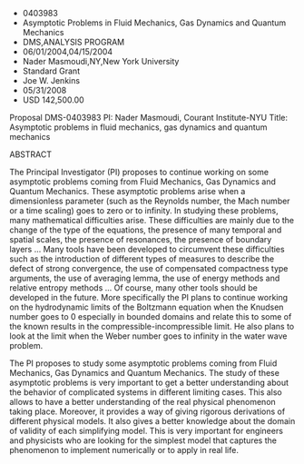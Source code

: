 
* 0403983
* Asymptotic Problems in Fluid Mechanics, Gas Dynamics and Quantum Mechanics
* DMS,ANALYSIS PROGRAM
* 06/01/2004,04/15/2004
* Nader Masmoudi,NY,New York University
* Standard Grant
* Joe W. Jenkins
* 05/31/2008
* USD 142,500.00

Proposal DMS-0403983 PI: Nader Masmoudi, Courant Institute-NYU Title: Asymptotic
problems in fluid mechanics, gas dynamics and quantum mechanics

ABSTRACT

The Principal Investigator (PI) proposes to continue working on some asymptotic
problems coming from Fluid Mechanics, Gas Dynamics and Quantum Mechanics. These
asymptotic problems arise when a dimensionless parameter (such as the Reynolds
number, the Mach number or a time scaling) goes to zero or to infinity. In
studying these problems, many mathematical difficulties arise. These
difficulties are mainly due to the change of the type of the equations, the
presence of many temporal and spatial scales, the presence of resonances, the
presence of boundary layers ... Many tools have been developed to circumvent
these difficulties such as the introduction of different types of measures to
describe the defect of strong convergence, the use of compensated compactness
type arguments, the use of averaging lemma, the use of energy methods and
relative entropy methods ... Of course, many other tools should be developed in
the future. More specifically the PI plans to continue working on the
hydrodynamic limits of the Boltzmann equation when the Knudsen number goes to 0
especially in bounded domains and relate this to some of the known results in
the compressible-incompressible limit. He also plans to look at the limit when
the Weber number goes to infinity in the water wave problem.

The PI proposes to study some asymptotic problems coming from Fluid Mechanics,
Gas Dynamics and Quantum Mechanics. The study of these asymptotic problems is
very important to get a better understanding about the behavior of complicated
systems in different limiting cases. This also allows to have a better
understanding of the real physical phenomenon taking place. Moreover, it
provides a way of giving rigorous derivations of different physical models. It
also gives a better knowledge about the domain of validity of each simplifying
model. This is very important for engineers and physicists who are looking for
the simplest model that captures the phenomenon to implement numerically or to
apply in real life.


